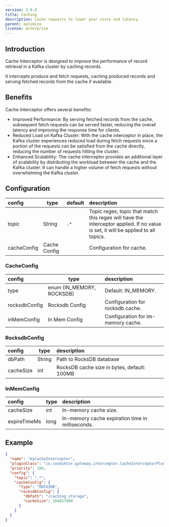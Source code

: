 ```yaml
---
version: 3.0.0
title: Caching
description: Cache requests to lower your costs and latency
parent: optimize
license: enterprise
---
```


## Introduction

Cache Interceptor is designed to improve the performance of record retrieval in a Kafka cluster by caching records.

It intercepts produce and fetch requests, caching produced records and serving fetched records from the cache if
available.

## Benefits

Cache Interceptor offers several benefits:

- Improved Performance:
  By serving fetched records from the cache, subsequent fetch requests can be served faster, reducing the overall
  latency and improving the response time for clients.
- Reduced Load on Kafka Cluster:
  With the cache interceptor in place, the Kafka cluster experiences reduced load during fetch requests since a portion
  of the requests can be satisfied from the cache directly, reducing the number of requests hitting the cluster.
- Enhanced Scalability:
  The cache interceptor provides an additional layer of scalability by distributing the workload between the cache and
  the Kafka cluster.
  It can handle a higher volume of fetch requests without overwhelming the Kafka cluster.

## Configuration

| config      | type                         | default | description                                                                                                                       |
|:------------|------------------------------|:--------|:----------------------------------------------------------------------------------------------------------------------------------|
| topic       | String                       | `.*`    | Topic regex, topic that match this regex will have the interceptor applied. If no value is set, it will be applied to all topics. |
| cacheConfig | Cache Config                 |         | Configuration for cache.                                                                                                          |

### CacheConfig

| config        | type                             | description                        |
|:--------------|----------------------------------|:-----------------------------------|
| type          | enum (IN_MEMORY, ROCKSDB)        | Default: IN_MEMORY.                |
| rocksdbConfig | Rocksdb Config                   | Configuration for rocksdb cache.   |
| inMemConfig   | In Mem Config                    | Configuration for im-memory cache. |

### RocksdbConfig

| config    | type   | description                                 |
|:----------|--------|:--------------------------------------------|
| dbPath    | String | Path to RocksDB database                    |
| cacheSize | int    | RocksDB cache size in bytes, default: 100MB |

### InMemConfig

| config       | type | description                                      |
|:-------------|------|:-------------------------------------------------|
| cacheSize    | int  | In-memory cache size.                            |
| expireTimeMs | long | In-memory cache expiration time in milliseconds. |

## Example

```json
{
  "name": "myCacheInterceptor",
  "pluginClass": "io.conduktor.gateway.interceptor.CacheInterceptorPlugin",
  "priority": 100,
  "config": {
    "topic": ".*",
    "cacheConfig": {
      "type": "ROCKSDB",
      "rocksdbConfig": {
        "dbPath": "/caching_storage",
        "cacheSize": 104857600
      }
    }
  }
}
```